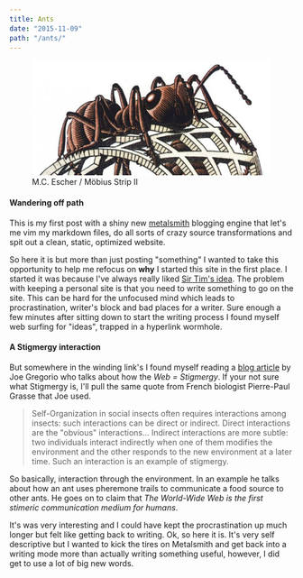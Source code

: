 ```yaml
---
title: Ants
date: "2015-11-09"
path: "/ants/"
---
```


<figure class='mdFigure'>
  <img src='./escher_ant.jpg' alt="ant" />
  <figcaption>M.C. Escher / Möbius Strip II</figcaption>
</figure>

#### Wandering off path

This is my first post with a shiny new [metalsmith](http://www.metalsmith.io/) blogging engine that let's me vim my markdown files, do all sorts of crazy source transformations and spit out a clean, static, optimized website.

So here it is but more than just posting "something" I wanted to take this opportunity to help me refocus on **why** I started this site in the first place. I started it was because I've always really liked [Sir Tim's idea](http://info.cern.ch/hypertext/WWW/TheProject.html). The problem with keeping a personal site is that you need to write something to go on the site.  This can be hard for the unfocused mind which leads to procrastination, writer's block and bad places for a writer. Sure enough a few minutes after sitting down to start the writing process I found myself web surfing for "ideas", trapped in a hyperlink wormhole.

#### A Stigmergy interaction

But somewhere in the winding link's I found myself reading a [blog article](http://bitworking.org/news/Stigmergy) by Joe Gregorio who talks about how the *Web = Stigmergy*. If your not sure what Stigmergy is, I'll pull the same quote from French biologist Pierre-Paul Grasse that Joe used.

> Self-Organization in social insects often requires interactions among insects: such interactions can be direct or indirect. Direct interactions are the "obvious" interactions... Indirect interactions are more subtle: two individuals interact indirectly when one of them modifies the environment and the other responds to the new environment at a later time. Such an interaction is an example of stigmergy.

So basically, interaction through the environment. In an example he talks about how an ant uses pheremone trails to communicate a food source to other ants. He goes on to claim that *The World-Wide Web is the first stimeric communication medium for humans*.

It's was very interesting and I could have kept the procrastination up much longer but felt like getting back to writing. Ok, so here it is. It's very self descriptive but I wanted to kick the tires on Metalsmith and get back into a writing mode more than actually writing something useful, however, I did get to use a lot of big new words.
